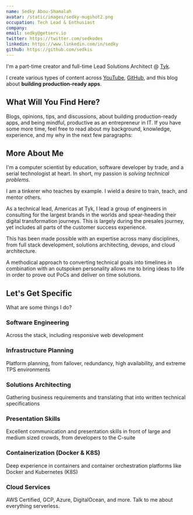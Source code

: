 ```yaml
---
name: Sedky Abou-Shamalah
avatar: /static/images/sedky-mugshot2.png
occupation: Tech Lead & Enthusiast
company:
email: sedky@getserv.io
twitter: https://twitter.com/sedkodes
linkedin: https://www.linkedin.com/in/sedky
github: https://github.com/sedkis
---
```


I'm a part-time creator and full-time Lead Solutions Architect @ [Tyk](tyk.io).

I create various types of content across [YouTube](https://www.youtube.com/channel/UCXR-k7wwwhdovpXXkRitJ_g), [GitHub](https://github.com/sedkis), and this blog about **building production-ready apps**.

## What Will You Find Here?

Blogs, opinions, tips, and discussions, about building production-ready apps, and being mindful, productive as an entrepreneur in IT. If you have some more time, feel free to read about my background, knowledge, experience, and my why in the next few paragraphs:

## More About Me

I'm a computer scientist by education, software developer by trade, and a serial technologist at heart. In short, my passion is _solving technical problems._

I am a tinkerer who teaches by example. I wield a desire to train, teach, and mentor others.

As a technical lead, Americas at Tyk, I lead a group of engineers in consulting for the largest brands in the worlds and spear-heading their digital transformation journeys. This is largely during the presales journey, yet includes all parts of the customer success experience.

This has been made possible with an expertise across many disciplines, from full stack development, solutions architecting, devops, and cloud architecture.

A methodical approach to converting technical goals into timelines in combination with an outspoken personality allows me to bring ideas to life in order to prove out PoCs and deliver on time solutions.

## Let's Get Specific

What are some things I do?

<h3>Software Engineering</h3>
<p>Across the stack, including responsive web development</p>
<h3>Infrastructure Planning</h3>
<p>Platform planning, from failover, redundancy, high availability, and extreme TPS environments</p>
<h3>Solutions Architecting</h3>
<p>Gathering business requirements and translating that into written technical specifications</p>
<h3>Presentation Skills</h3>
<p>Excellent communication and presentation skills in front of large and medium sized crowds, from developers to the C-suite</p>

<h3>Containerization (Docker & K8S)</h3>
<p>Deep experience in containers and container orchestration platforms like Docker and Kubernetes (K8S)</p>

<h3>Cloud Services</h3>
<p>AWS Certified, GCP, Azure, DigitalOcean, and more.  Talk to me about everything serverless.</p>

[1]: https://tyk.io
[2]: https://www.youtube.com/channel/UCXR-k7wwwhdovpXXkRitJ_g
[3]: https://github.com/sedkis
